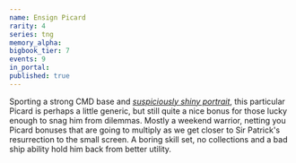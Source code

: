 ```yaml
---
name: Ensign Picard
rarity: 4
series: tng
memory_alpha:
bigbook_tier: 7
events: 9
in_portal:
published: true
---
```


Sporting a strong CMD base and [_suspiciously shiny portrait_](https://www.youtube.com/watch?v=f9HCzAXoDI8), this particular Picard is perhaps a little generic, but still quite a nice bonus for those lucky enough to snag him from dilemmas. Mostly a weekend warrior, netting you Picard bonuses that are going to multiply as we get closer to Sir Patrick's resurrection to the small screen. A boring skill set, no collections and a bad ship ability hold him back from better utility.
